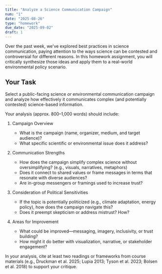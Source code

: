 ```yaml
---
title: "Analyze a Science Communication Campaign"
num: "1"
date: "2025-08-26"
type: "homework"
due_date: "2025-09-02"
draft: 1
---
```


Over the past week, we've explored best practices in science communication, paying attention to the ways science can be contested and controversial for different reasons. In this homework assignment, you will critically synthesize those ideas and apply them to a real-world environmental policy scenario.

## Your Task
Select a public-facing science *or* environmental communication campaign and analyze how effectively it communicates complex (and potentially contested) science-based information.

Your analysis (approx. 800–1,000 words) should include:

1. Campaign Overview
    * What is the campaign (name, organizer, medium, and target audience)?
    * What specific scientific or environmental issue does it address?

2. Communication Strengths
    * How does the campaign simplify complex science without oversimplifying? (e.g., visuals, narratives, metaphors)
    * Does it connect to shared values or frame messages in terms that resonate with diverse audiences?
    * Are in-group messengers or framings used to increase trust?

3. Consideration of Political Sensitivities
    * If the topic is potentially politicized (e.g., climate adaptation, energy policy), how does the campaign navigate this?
    * Does it preempt skepticism or address mistrust? How?

4. Areas for Improvement
    * What could be improved—messaging, imagery, inclusivity, or trust building?
    * How might it do better with visualization, narrative, or stakeholder engagement?

In your analysis, cite at least two readings or frameworks from course materials (e.g., Druckman et al. 2025; Lupia 2013; Tyson et al. 2023; Bolsen et al. 2018) to support your critique.
